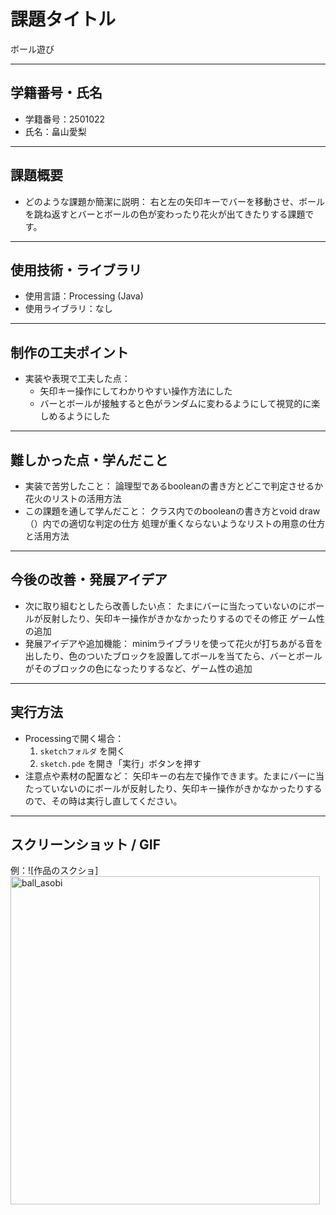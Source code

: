 # 課題タイトル
ボール遊び

---

## 学籍番号・氏名
- 学籍番号：2501022
- 氏名：畠山愛梨

---

## 課題概要
- どのような課題か簡潔に説明：
  右と左の矢印キーでバーを移動させ、ボールを跳ね返すとバーとボールの色が変わったり花火が出てきたりする課題です。

---

## 使用技術・ライブラリ
- 使用言語：Processing (Java)
- 使用ライブラリ：なし

---

## 制作の工夫ポイント
- 実装や表現で工夫した点：
  - 矢印キー操作にしてわかりやすい操作方法にした
  - バーとボールが接触すると色がランダムに変わるようにして視覚的に楽しめるようにした

---

## 難しかった点・学んだこと
- 実装で苦労したこと：
  論理型であるbooleanの書き方とどこで判定させるか
  花火のリストの活用方法
- この課題を通して学んだこと：
  クラス内でのbooleanの書き方とvoid draw（）内での適切な判定の仕方
  処理が重くならないようなリストの用意の仕方と活用方法

---

## 今後の改善・発展アイデア
- 次に取り組むとしたら改善したい点：
  たまにバーに当たっていないのにボールが反射したり、矢印キー操作がきかなかったりするのでその修正
  ゲーム性の追加
- 発展アイデアや追加機能：
   minimライブラリを使って花火が打ちあがる音を出したり、色のついたブロックを設置してボールを当てたら、バーとボールがそのブロックの色になったりするなど、ゲーム性の追加

---

## 実行方法
- Processingで開く場合：
  1. `sketchフォルダ` を開く
  2. `sketch.pde` を開き「実行」ボタンを押す
- 注意点や素材の配置など：
  矢印キーの右左で操作できます。たまにバーに当たっていないのにボールが反射したり、矢印キー操作がきかなかったりするので、その時は実行し直してください。
---

## スクリーンショット / GIF
例：![作品のスクショ]<img width="495" height="525" alt="ball_asobi" src="https://github.com/user-attachments/assets/786435ed-d592-4a64-a7bc-96ed1c81dd2c" />
